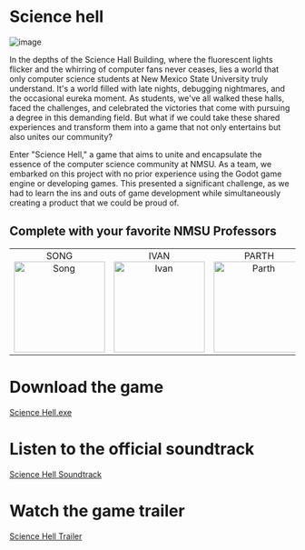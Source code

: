 # Science hell
![image](https://github.com/bobbleheadhobo/Science-Hell/assets/40050987/1c262b71-d872-4836-962f-e8f4273552ba)

In the depths of the Science Hall Building, where the fluorescent lights flicker and the whirring of computer fans never ceases, lies a world that only computer science students at New Mexico State University truly understand. It's a world filled with late nights, debugging nightmares, and the occasional eureka moment. As students, we've all walked these halls, faced the challenges, and celebrated the victories that come with pursuing a degree in this demanding field. But what if we could take these shared experiences and transform them into a game that not only entertains but also unites our community?

Enter "Science Hell," a game that aims to unite and encapsulate the essence of the computer science community at NMSU. As a team, we embarked on this project with no prior experience using the Godot game engine or developing games. This presented a significant challenge, as we had to learn the ins and outs of game development while simultaneously creating a product that we could be proud of. 

## Complete with your favorite NMSU Professors

<table style="border-collapse: collapse; border: none; width: 100%;">
  <tr>
    <td style="border: none; text-align: center;">SONG<br><img src="https://github.com/bobbleheadhobo/Science-Hell/assets/40050987/00d5dd19-cfb2-4fb7-8eb2-2881cf2e98cd" alt="Song" width="160"></td>
    <td style="border: none; text-align: center;">IVAN<br><img src="https://github.com/bobbleheadhobo/Science-Hell/assets/40050987/62618434-bb73-4a5f-99af-d8a20538c38f" alt="Ivan" width="160"></td>
    <td style="border: none; text-align: center;">PARTH<br><img src="https://github.com/bobbleheadhobo/Science-Hell/assets/40050987/5ec697ec-eee9-4d3a-b738-b7d7a067b67d" alt="Parth" width="160"></td>
    <td style="border: none; text-align: center;">REYNOLDS<br><img src="https://github.com/bobbleheadhobo/Science-Hell/assets/40050987/66ab2714-e13c-4c46-a012-54c973a0e4ec" alt="Reynolds" width="160"></td>
    <td style="border: none; text-align: center;">COOPER<br><img src="https://github.com/bobbleheadhobo/Science-Hell/assets/40050987/a172d4c5-4c74-4a2e-bdff-77e644d99a54" alt="Cooper" width="160"></td>
    <td style="border: none; text-align: center;">HAMILTON<br><img src="https://github.com/user-attachments/assets/dd48b431-8719-46a8-8700-f6201dadf3b5" alt="Hamilton" width="160"></td>
  </tr>
</table>

# Download the game
[Science Hell.exe](https://drive.google.com/file/d/1quPI1HALtQy4I6U1lvDZ_jVLS7DW8cz4/view?usp=sharing)

# Listen to the official soundtrack
[Science Hell Soundtrack](https://open.spotify.com/album/0XhXtxcCsic3ILvxpNGqd2?si=6gCn6hfQSSOS7xD9-xi1Ag)


# Watch the game trailer
[Science Hell Trailer](https://youtu.be/miJk7rcxdTs?si=Br7yENTGgnVx_iwc)
